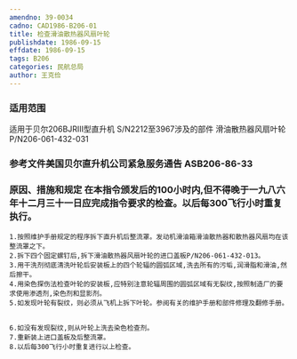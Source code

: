 ```yaml
---
amendno: 39-0034
cadno: CAD1986-B206-01
title: 检查滑油散热器风扇叶轮
publishdate: 1986-09-15
effdate: 1986-09-15
tags: B206
categories: 民航总局
author: 王克俭
---
```


### 适用范围 
适用于贝尔206BJRⅠⅠⅠ型直升机 S/N2212至3967涉及的部件 滑油散热器风扇叶轮P/N206-061-432-031

### 参考文件美国贝尔直升机公司紧急服务通告 ASB206-86-33

### 原因、措施和规定     在本指令颁发后的100小时内,但不得晚于一九八六年十二月三十一日应完成指令要求的检查。以后每300飞行小时重复执行。 
    1.按照维护手册规定的程序拆下直升机后整流罩。发动机滑油箱滑油散热器和散热器风扇均在该整流罩之下。 
    2.拆下四个固定螺钉后,拆下滑油散热器风扇叶轮的进口盖板P/N206-061-432-013。 
    3.用干洗剂彻底清洗叶轮后安装板上的四个轮辐的圆弧区域,洗去所有的污垢,润滑脂和滑油,然后擦干。 
    4.用染色探伤法检查叶轮的安装板,应特别注意轮辐周围的圆弧区域有无裂纹,按照制造厂的要求使用渗透剂,染色剂和显影剂。 
    5.如发现叶轮有裂纹，则必须从飞机上拆下叶轮。参阅有关的维护手册和部件修理及翻修手册。 

  
    6.如没有发现裂纹,则从叶轮上洗去染色检查剂。 
    7.重新装上进口盖板及后整流罩。
    8.以后每300飞行小时重复进行以上检查。

